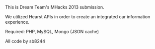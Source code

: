 This is Dream Team's MHacks 2013 submission.

We utilized Hearst APIs in order to create an integrated car information experience.

Required:
PHP, MySQL, Mongo (JSON cache)

All code by sb8244
